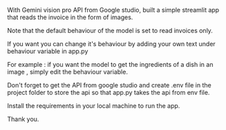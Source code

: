 With Gemini vision pro API from Google studio,  built a simple streamlit app that reads the invoice in the form of images. 

Note that the default behaviour of the model is set to read invoices only.

If you want you can change it's behaviour by adding your own text under behaviour variable in app.py  

For example : if you want the model to get the ingredients of a dish in an image , simply edit the behaviour variable.

Don't forget to get the API from google studio and create  .env file in the project folder to store the api so that app.py takes the api from env file. 

Install the requirements in your local machine to run the app. 

Thank you.
